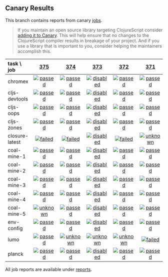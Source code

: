 ## Canary Results

This branch contains reports from canary [jobs](https://github.com/cljs-oss/canary/tree/jobs).

> If you maintain an open source library targeting ClojureScript consider [adding it to Canary](https://github.com/cljs-oss/canary/tree/master#how-to-participate). This will help ensure that no changes to the ClojureScript compiler results in breakage of your project. And if you use a library that is important to you, consider helping the maintainers accomplish this.

[//]: # (begin_overview_table)

| task \ job | <a href="reports/2018/05/09/job-000375-1.10.276-78753d3" title="job #375 finished on 2018-05-09">375</a> | <a href="reports/2018/05/08/job-000374-1.10.276-78753d3" title="job #374 finished on 2018-05-08">374</a> | <a href="reports/2018/05/07/job-000373-1.10.276-78753d3" title="job #373 finished on 2018-05-07">373</a> | <a href="reports/2018/05/07/job-000372-1.10.271-132d3aa" title="job #372 finished on 2018-05-07">372</a> | <a href="reports/2018/05/06/job-000371-1.10.271-132d3aa" title="job #371 finished on 2018-05-06">371</a> | <a href="reports/2018/05/05/job-000370-1.10.271-132d3aa" title="job #370 finished on 2018-05-05">370</a> | <a href="reports/2018/05/04/job-000369-1.10.271-132d3aa" title="job #369 finished on 2018-05-04">369</a> | <a href="reports/2018/05/03/job-000368-1.10.271-132d3aa" title="job #368 finished on 2018-05-03">368</a> | <a href="reports/2018/05/02/job-000367-1.10.271-132d3aa" title="job #367 finished on 2018-05-02">367</a> | <a href="reports/2018/05/01/job-000366-1.10.271-132d3aa" title="job #366 finished on 2018-05-01">366</a> |
| :--- | :---: | :---: | :---: | :---: | :---: | :---: | :---: | :---: | :---: | :---: |
| chromex | <a href="reports/2018/05/09/job-000375-1.10.276-78753d3#-chromex"><img title="passed" src="http://box.binaryage.com/s-passed.svg"><a> | <a href="reports/2018/05/08/job-000374-1.10.276-78753d3#-chromex"><img title="passed" src="http://box.binaryage.com/s-passed.svg"><a> | <a href="reports/2018/05/07/job-000373-1.10.276-78753d3#-chromex"><img title="disabled" src="http://box.binaryage.com/s-disabled.svg"><a> | <a href="reports/2018/05/07/job-000372-1.10.271-132d3aa#-chromex"><img title="passed" src="http://box.binaryage.com/s-passed.svg"><a> | <a href="reports/2018/05/06/job-000371-1.10.271-132d3aa#-chromex"><img title="passed" src="http://box.binaryage.com/s-passed.svg"><a> | <a href="reports/2018/05/05/job-000370-1.10.271-132d3aa#-chromex"><img title="passed" src="http://box.binaryage.com/s-passed.svg"><a> | <a href="reports/2018/05/04/job-000369-1.10.271-132d3aa#-chromex"><img title="passed" src="http://box.binaryage.com/s-passed.svg"><a> | <a href="reports/2018/05/03/job-000368-1.10.271-132d3aa#-chromex"><img title="passed" src="http://box.binaryage.com/s-passed.svg"><a> | <a href="reports/2018/05/02/job-000367-1.10.271-132d3aa#-chromex"><img title="passed" src="http://box.binaryage.com/s-passed.svg"><a> | <a href="reports/2018/05/01/job-000366-1.10.271-132d3aa#-chromex"><img title="passed" src="http://box.binaryage.com/s-passed.svg"><a> |
| cljs-devtools | <a href="reports/2018/05/09/job-000375-1.10.276-78753d3#-cljs-devtools"><img title="passed" src="http://box.binaryage.com/s-passed.svg"><a> | <a href="reports/2018/05/08/job-000374-1.10.276-78753d3#-cljs-devtools"><img title="passed" src="http://box.binaryage.com/s-passed.svg"><a> | <a href="reports/2018/05/07/job-000373-1.10.276-78753d3#-cljs-devtools"><img title="disabled" src="http://box.binaryage.com/s-disabled.svg"><a> | <a href="reports/2018/05/07/job-000372-1.10.271-132d3aa#-cljs-devtools"><img title="passed" src="http://box.binaryage.com/s-passed.svg"><a> | <a href="reports/2018/05/06/job-000371-1.10.271-132d3aa#-cljs-devtools"><img title="passed" src="http://box.binaryage.com/s-passed.svg"><a> | <a href="reports/2018/05/05/job-000370-1.10.271-132d3aa#-cljs-devtools"><img title="passed" src="http://box.binaryage.com/s-passed.svg"><a> | <a href="reports/2018/05/04/job-000369-1.10.271-132d3aa#-cljs-devtools"><img title="passed" src="http://box.binaryage.com/s-passed.svg"><a> | <a href="reports/2018/05/03/job-000368-1.10.271-132d3aa#-cljs-devtools"><img title="passed" src="http://box.binaryage.com/s-passed.svg"><a> | <a href="reports/2018/05/02/job-000367-1.10.271-132d3aa#-cljs-devtools"><img title="passed" src="http://box.binaryage.com/s-passed.svg"><a> | <a href="reports/2018/05/01/job-000366-1.10.271-132d3aa#-cljs-devtools"><img title="passed" src="http://box.binaryage.com/s-passed.svg"><a> |
| cljs-oops | <a href="reports/2018/05/09/job-000375-1.10.276-78753d3#-cljs-oops"><img title="passed" src="http://box.binaryage.com/s-passed.svg"><a> | <a href="reports/2018/05/08/job-000374-1.10.276-78753d3#-cljs-oops"><img title="passed" src="http://box.binaryage.com/s-passed.svg"><a> | <a href="reports/2018/05/07/job-000373-1.10.276-78753d3#-cljs-oops"><img title="disabled" src="http://box.binaryage.com/s-disabled.svg"><a> | <a href="reports/2018/05/07/job-000372-1.10.271-132d3aa#-cljs-oops"><img title="passed" src="http://box.binaryage.com/s-passed.svg"><a> | <a href="reports/2018/05/06/job-000371-1.10.271-132d3aa#-cljs-oops"><img title="passed" src="http://box.binaryage.com/s-passed.svg"><a> | <a href="reports/2018/05/05/job-000370-1.10.271-132d3aa#-cljs-oops"><img title="passed" src="http://box.binaryage.com/s-passed.svg"><a> | <a href="reports/2018/05/04/job-000369-1.10.271-132d3aa#-cljs-oops"><img title="passed" src="http://box.binaryage.com/s-passed.svg"><a> | <a href="reports/2018/05/03/job-000368-1.10.271-132d3aa#-cljs-oops"><img title="passed" src="http://box.binaryage.com/s-passed.svg"><a> | <a href="reports/2018/05/02/job-000367-1.10.271-132d3aa#-cljs-oops"><img title="passed" src="http://box.binaryage.com/s-passed.svg"><a> | <a href="reports/2018/05/01/job-000366-1.10.271-132d3aa#-cljs-oops"><img title="passed" src="http://box.binaryage.com/s-passed.svg"><a> |
| cljs-zones | <a href="reports/2018/05/09/job-000375-1.10.276-78753d3#-cljs-zones"><img title="passed" src="http://box.binaryage.com/s-passed.svg"><a> | <a href="reports/2018/05/08/job-000374-1.10.276-78753d3#-cljs-zones"><img title="passed" src="http://box.binaryage.com/s-passed.svg"><a> | <a href="reports/2018/05/07/job-000373-1.10.276-78753d3#-cljs-zones"><img title="disabled" src="http://box.binaryage.com/s-disabled.svg"><a> | <a href="reports/2018/05/07/job-000372-1.10.271-132d3aa#-cljs-zones"><img title="passed" src="http://box.binaryage.com/s-passed.svg"><a> | <a href="reports/2018/05/06/job-000371-1.10.271-132d3aa#-cljs-zones"><img title="passed" src="http://box.binaryage.com/s-passed.svg"><a> | <a href="reports/2018/05/05/job-000370-1.10.271-132d3aa#-cljs-zones"><img title="passed" src="http://box.binaryage.com/s-passed.svg"><a> | <a href="reports/2018/05/04/job-000369-1.10.271-132d3aa#-cljs-zones"><img title="passed" src="http://box.binaryage.com/s-passed.svg"><a> | <a href="reports/2018/05/03/job-000368-1.10.271-132d3aa#-cljs-zones"><img title="passed" src="http://box.binaryage.com/s-passed.svg"><a> | <a href="reports/2018/05/02/job-000367-1.10.271-132d3aa#-cljs-zones"><img title="passed" src="http://box.binaryage.com/s-passed.svg"><a> | <a href="reports/2018/05/01/job-000366-1.10.271-132d3aa#-cljs-zones"><img title="passed" src="http://box.binaryage.com/s-passed.svg"><a> |
| closure-latest | <a href="reports/2018/05/09/job-000375-1.10.276-78753d3#-closure-latest"><img title="failed" src="http://box.binaryage.com/s-failed.svg"><a> | <a href="reports/2018/05/08/job-000374-1.10.276-78753d3#-closure-latest"><img title="failed" src="http://box.binaryage.com/s-failed.svg"><a> | <a href="reports/2018/05/07/job-000373-1.10.276-78753d3#-closure-latest"><img title="disabled" src="http://box.binaryage.com/s-disabled.svg"><a> | <a href="reports/2018/05/07/job-000372-1.10.271-132d3aa#-closure-latest"><img title="failed" src="http://box.binaryage.com/s-failed.svg"><a> | <a href="reports/2018/05/06/job-000371-1.10.271-132d3aa#-closure-latest"><img title="unknown" src="http://box.binaryage.com/s-unknown.svg"><a> | <a href="reports/2018/05/05/job-000370-1.10.271-132d3aa#-closure-latest"><img title="failed" src="http://box.binaryage.com/s-failed.svg"><a> | <a href="reports/2018/05/04/job-000369-1.10.271-132d3aa#-closure-latest"><img title="failed" src="http://box.binaryage.com/s-failed.svg"><a> | <a href="reports/2018/05/03/job-000368-1.10.271-132d3aa#-closure-latest"><img title="failed" src="http://box.binaryage.com/s-failed.svg"><a> | <a href="reports/2018/05/02/job-000367-1.10.271-132d3aa#-closure-latest"><img title="failed" src="http://box.binaryage.com/s-failed.svg"><a> | <a href="reports/2018/05/01/job-000366-1.10.271-132d3aa#-closure-latest"><img title="failed" src="http://box.binaryage.com/s-failed.svg"><a> |
| coal-mine-1 | <a href="reports/2018/05/09/job-000375-1.10.276-78753d3#-coal-mine-1"><img title="passed" src="http://box.binaryage.com/s-passed.svg"><a> | <a href="reports/2018/05/08/job-000374-1.10.276-78753d3#-coal-mine-1"><img title="passed" src="http://box.binaryage.com/s-passed.svg"><a> | <a href="reports/2018/05/07/job-000373-1.10.276-78753d3#-coal-mine-1"><img title="disabled" src="http://box.binaryage.com/s-disabled.svg"><a> | <a href="reports/2018/05/07/job-000372-1.10.271-132d3aa#-coal-mine-1"><img title="passed" src="http://box.binaryage.com/s-passed.svg"><a> | <a href="reports/2018/05/06/job-000371-1.10.271-132d3aa#-coal-mine-1"><img title="passed" src="http://box.binaryage.com/s-passed.svg"><a> | <a href="reports/2018/05/05/job-000370-1.10.271-132d3aa#-coal-mine-1"><img title="passed" src="http://box.binaryage.com/s-passed.svg"><a> | <a href="reports/2018/05/04/job-000369-1.10.271-132d3aa#-coal-mine-1"><img title="passed" src="http://box.binaryage.com/s-passed.svg"><a> | <a href="reports/2018/05/03/job-000368-1.10.271-132d3aa#-coal-mine-1"><img title="passed" src="http://box.binaryage.com/s-passed.svg"><a> | <a href="reports/2018/05/02/job-000367-1.10.271-132d3aa#-coal-mine-1"><img title="passed" src="http://box.binaryage.com/s-passed.svg"><a> | <a href="reports/2018/05/01/job-000366-1.10.271-132d3aa#-coal-mine-1"><img title="failed" src="http://box.binaryage.com/s-failed.svg"><a> |
| coal-mine-2 | <a href="reports/2018/05/09/job-000375-1.10.276-78753d3#-coal-mine-2"><img title="passed" src="http://box.binaryage.com/s-passed.svg"><a> | <a href="reports/2018/05/08/job-000374-1.10.276-78753d3#-coal-mine-2"><img title="passed" src="http://box.binaryage.com/s-passed.svg"><a> | <a href="reports/2018/05/07/job-000373-1.10.276-78753d3#-coal-mine-2"><img title="disabled" src="http://box.binaryage.com/s-disabled.svg"><a> | <a href="reports/2018/05/07/job-000372-1.10.271-132d3aa#-coal-mine-2"><img title="passed" src="http://box.binaryage.com/s-passed.svg"><a> | <a href="reports/2018/05/06/job-000371-1.10.271-132d3aa#-coal-mine-2"><img title="passed" src="http://box.binaryage.com/s-passed.svg"><a> | <a href="reports/2018/05/05/job-000370-1.10.271-132d3aa#-coal-mine-2"><img title="passed" src="http://box.binaryage.com/s-passed.svg"><a> | <a href="reports/2018/05/04/job-000369-1.10.271-132d3aa#-coal-mine-2"><img title="passed" src="http://box.binaryage.com/s-passed.svg"><a> | <a href="reports/2018/05/03/job-000368-1.10.271-132d3aa#-coal-mine-2"><img title="passed" src="http://box.binaryage.com/s-passed.svg"><a> | <a href="reports/2018/05/02/job-000367-1.10.271-132d3aa#-coal-mine-2"><img title="passed" src="http://box.binaryage.com/s-passed.svg"><a> | <a href="reports/2018/05/01/job-000366-1.10.271-132d3aa#-coal-mine-2"><img title="failed" src="http://box.binaryage.com/s-failed.svg"><a> |
| coal-mine-3 | <a href="reports/2018/05/09/job-000375-1.10.276-78753d3#-coal-mine-3"><img title="passed" src="http://box.binaryage.com/s-passed.svg"><a> | <a href="reports/2018/05/08/job-000374-1.10.276-78753d3#-coal-mine-3"><img title="passed" src="http://box.binaryage.com/s-passed.svg"><a> | <a href="reports/2018/05/07/job-000373-1.10.276-78753d3#-coal-mine-3"><img title="disabled" src="http://box.binaryage.com/s-disabled.svg"><a> | <a href="reports/2018/05/07/job-000372-1.10.271-132d3aa#-coal-mine-3"><img title="passed" src="http://box.binaryage.com/s-passed.svg"><a> | <a href="reports/2018/05/06/job-000371-1.10.271-132d3aa#-coal-mine-3"><img title="passed" src="http://box.binaryage.com/s-passed.svg"><a> | <a href="reports/2018/05/05/job-000370-1.10.271-132d3aa#-coal-mine-3"><img title="passed" src="http://box.binaryage.com/s-passed.svg"><a> | <a href="reports/2018/05/04/job-000369-1.10.271-132d3aa#-coal-mine-3"><img title="passed" src="http://box.binaryage.com/s-passed.svg"><a> | <a href="reports/2018/05/03/job-000368-1.10.271-132d3aa#-coal-mine-3"><img title="passed" src="http://box.binaryage.com/s-passed.svg"><a> | <a href="reports/2018/05/02/job-000367-1.10.271-132d3aa#-coal-mine-3"><img title="passed" src="http://box.binaryage.com/s-passed.svg"><a> | <a href="reports/2018/05/01/job-000366-1.10.271-132d3aa#-coal-mine-3"><img title="failed" src="http://box.binaryage.com/s-failed.svg"><a> |
| coal-mine-4 | <a href="reports/2018/05/09/job-000375-1.10.276-78753d3#-coal-mine-4"><img title="passed" src="http://box.binaryage.com/s-passed.svg"><a> | <a href="reports/2018/05/08/job-000374-1.10.276-78753d3#-coal-mine-4"><img title="passed" src="http://box.binaryage.com/s-passed.svg"><a> | <a href="reports/2018/05/07/job-000373-1.10.276-78753d3#-coal-mine-4"><img title="disabled" src="http://box.binaryage.com/s-disabled.svg"><a> | <a href="reports/2018/05/07/job-000372-1.10.271-132d3aa#-coal-mine-4"><img title="passed" src="http://box.binaryage.com/s-passed.svg"><a> | <a href="reports/2018/05/06/job-000371-1.10.271-132d3aa#-coal-mine-4"><img title="passed" src="http://box.binaryage.com/s-passed.svg"><a> | <a href="reports/2018/05/05/job-000370-1.10.271-132d3aa#-coal-mine-4"><img title="passed" src="http://box.binaryage.com/s-passed.svg"><a> | <a href="reports/2018/05/04/job-000369-1.10.271-132d3aa#-coal-mine-4"><img title="passed" src="http://box.binaryage.com/s-passed.svg"><a> | <a href="reports/2018/05/03/job-000368-1.10.271-132d3aa#-coal-mine-4"><img title="passed" src="http://box.binaryage.com/s-passed.svg"><a> | <a href="reports/2018/05/02/job-000367-1.10.271-132d3aa#-coal-mine-4"><img title="passed" src="http://box.binaryage.com/s-passed.svg"><a> | <a href="reports/2018/05/01/job-000366-1.10.271-132d3aa#-coal-mine-4"><img title="passed" src="http://box.binaryage.com/s-passed.svg"><a> |
| coal-mine-5 | <a href="reports/2018/05/09/job-000375-1.10.276-78753d3#-coal-mine-5"><img title="unknown" src="http://box.binaryage.com/s-unknown.svg"><a> | <a href="reports/2018/05/08/job-000374-1.10.276-78753d3#-coal-mine-5"><img title="passed" src="http://box.binaryage.com/s-passed.svg"><a> | <a href="reports/2018/05/07/job-000373-1.10.276-78753d3#-coal-mine-5"><img title="disabled" src="http://box.binaryage.com/s-disabled.svg"><a> | <a href="reports/2018/05/07/job-000372-1.10.271-132d3aa#-coal-mine-5"><img title="passed" src="http://box.binaryage.com/s-passed.svg"><a> | <a href="reports/2018/05/06/job-000371-1.10.271-132d3aa#-coal-mine-5"><img title="passed" src="http://box.binaryage.com/s-passed.svg"><a> | <a href="reports/2018/05/05/job-000370-1.10.271-132d3aa#-coal-mine-5"><img title="passed" src="http://box.binaryage.com/s-passed.svg"><a> | <a href="reports/2018/05/04/job-000369-1.10.271-132d3aa#-coal-mine-5"><img title="passed" src="http://box.binaryage.com/s-passed.svg"><a> | <a href="reports/2018/05/03/job-000368-1.10.271-132d3aa#-coal-mine-5"><img title="passed" src="http://box.binaryage.com/s-passed.svg"><a> | <a href="reports/2018/05/02/job-000367-1.10.271-132d3aa#-coal-mine-5"><img title="passed" src="http://box.binaryage.com/s-passed.svg"><a> | <a href="reports/2018/05/01/job-000366-1.10.271-132d3aa#-coal-mine-5"><img title="failed" src="http://box.binaryage.com/s-failed.svg"><a> |
| env-config | <a href="reports/2018/05/09/job-000375-1.10.276-78753d3#-env-config"><img title="passed" src="http://box.binaryage.com/s-passed.svg"><a> | <a href="reports/2018/05/08/job-000374-1.10.276-78753d3#-env-config"><img title="passed" src="http://box.binaryage.com/s-passed.svg"><a> | <a href="reports/2018/05/07/job-000373-1.10.276-78753d3#-env-config"><img title="disabled" src="http://box.binaryage.com/s-disabled.svg"><a> | <a href="reports/2018/05/07/job-000372-1.10.271-132d3aa#-env-config"><img title="passed" src="http://box.binaryage.com/s-passed.svg"><a> | <a href="reports/2018/05/06/job-000371-1.10.271-132d3aa#-env-config"><img title="passed" src="http://box.binaryage.com/s-passed.svg"><a> | <a href="reports/2018/05/05/job-000370-1.10.271-132d3aa#-env-config"><img title="passed" src="http://box.binaryage.com/s-passed.svg"><a> | <a href="reports/2018/05/04/job-000369-1.10.271-132d3aa#-env-config"><img title="failed" src="http://box.binaryage.com/s-failed.svg"><a> | <a href="reports/2018/05/03/job-000368-1.10.271-132d3aa#-env-config"><img title="passed" src="http://box.binaryage.com/s-passed.svg"><a> | <a href="reports/2018/05/02/job-000367-1.10.271-132d3aa#-env-config"><img title="passed" src="http://box.binaryage.com/s-passed.svg"><a> | <a href="reports/2018/05/01/job-000366-1.10.271-132d3aa#-env-config"><img title="passed" src="http://box.binaryage.com/s-passed.svg"><a> |
| lumo | <a href="reports/2018/05/09/job-000375-1.10.276-78753d3#-lumo"><img title="passed" src="http://box.binaryage.com/s-passed.svg"><a> | <a href="reports/2018/05/08/job-000374-1.10.276-78753d3#-lumo"><img title="unknown" src="http://box.binaryage.com/s-unknown.svg"><a> | <a href="reports/2018/05/07/job-000373-1.10.276-78753d3#-lumo"><img title="unknown" src="http://box.binaryage.com/s-unknown.svg"><a> | <a href="reports/2018/05/07/job-000372-1.10.271-132d3aa#-lumo"><img title="unknown" src="http://box.binaryage.com/s-unknown.svg"><a> | <a href="reports/2018/05/06/job-000371-1.10.271-132d3aa#-lumo"><img title="failed" src="http://box.binaryage.com/s-failed.svg"><a> | <a href="reports/2018/05/05/job-000370-1.10.271-132d3aa#-lumo"><img title="failed" src="http://box.binaryage.com/s-failed.svg"><a> | <a href="reports/2018/05/04/job-000369-1.10.271-132d3aa#-lumo"><img title="failed" src="http://box.binaryage.com/s-failed.svg"><a> | <a href="reports/2018/05/03/job-000368-1.10.271-132d3aa#-lumo"><img title="failed" src="http://box.binaryage.com/s-failed.svg"><a> | <a href="reports/2018/05/02/job-000367-1.10.271-132d3aa#-lumo"><img title="failed" src="http://box.binaryage.com/s-failed.svg"><a> | <a href="reports/2018/05/01/job-000366-1.10.271-132d3aa#-lumo"><img title="failed" src="http://box.binaryage.com/s-failed.svg"><a> |
| planck | <a href="reports/2018/05/09/job-000375-1.10.276-78753d3#-planck"><img title="passed" src="http://box.binaryage.com/s-passed.svg"><a> | <a href="reports/2018/05/08/job-000374-1.10.276-78753d3#-planck"><img title="passed" src="http://box.binaryage.com/s-passed.svg"><a> | <a href="reports/2018/05/07/job-000373-1.10.276-78753d3#-planck"><img title="disabled" src="http://box.binaryage.com/s-disabled.svg"><a> | <a href="reports/2018/05/07/job-000372-1.10.271-132d3aa#-planck"><img title="passed" src="http://box.binaryage.com/s-passed.svg"><a> | <a href="reports/2018/05/06/job-000371-1.10.271-132d3aa#-planck"><img title="passed" src="http://box.binaryage.com/s-passed.svg"><a> | <a href="reports/2018/05/05/job-000370-1.10.271-132d3aa#-planck"><img title="passed" src="http://box.binaryage.com/s-passed.svg"><a> | <a href="reports/2018/05/04/job-000369-1.10.271-132d3aa#-planck"><img title="passed" src="http://box.binaryage.com/s-passed.svg"><a> | <a href="reports/2018/05/03/job-000368-1.10.271-132d3aa#-planck"><img title="passed" src="http://box.binaryage.com/s-passed.svg"><a> | <a href="reports/2018/05/02/job-000367-1.10.271-132d3aa#-planck"><img title="passed" src="http://box.binaryage.com/s-passed.svg"><a> | <a href="reports/2018/05/01/job-000366-1.10.271-132d3aa#-planck"><img title="failed" src="http://box.binaryage.com/s-failed.svg"><a> |

[//]: # (end_overview_table)

All job reports are available under [reports](reports).
